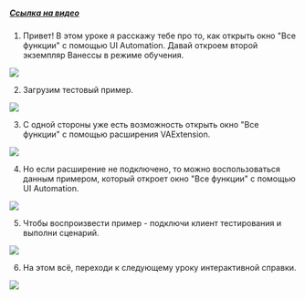 ﻿##### [Ссылка на видео](https://youtu.be/Qu0AaWMakMk)

001. Привет! В этом уроке я расскажу тебе про то, как открыть окно "Все функции" с помощью UI Automation. Давай откроем второй экземпляр Ванессы в режиме обучения.

![](https://vanessa-files.do.bit-erp.ru/Doc/1.2.041.1/MD/Глава11/images/000_КакОткрытьОкноВсеФункцииСПомощьюUIAutomation.png)

002. Загрузим тестовый пример.

![](https://vanessa-files.do.bit-erp.ru/Doc/1.2.041.1/MD/Глава11/images/005_КакОткрытьОкноВсеФункцииСПомощьюUIAutomation.png)

003. С одной стороны уже есть возможность открыть окно "Все функции" с помощью расширения VAExtension.

![](https://vanessa-files.do.bit-erp.ru/Doc/1.2.041.1/MD/Глава11/images/006_КакОткрытьОкноВсеФункцииСПомощьюUIAutomation.png)

004. Но если расширение не подключено, то можно воспользоваться данным примером, который откроет окно "Все функции" с помощью UI Automation.

![](https://vanessa-files.do.bit-erp.ru/Doc/1.2.041.1/MD/Глава11/images/007_КакОткрытьОкноВсеФункцииСПомощьюUIAutomation.png)

005. Чтобы воспроизвести пример - подключи клиент тестирования и выполни сценарий.

![](https://vanessa-files.do.bit-erp.ru/Doc/1.2.041.1/MD/Глава11/images/008_КакОткрытьОкноВсеФункцииСПомощьюUIAutomation.png)

006. На этом всё, переходи к следующему уроку интерактивной справки.

![](https://vanessa-files.do.bit-erp.ru/Doc/1.2.041.1/MD/Глава11/images/009_КакОткрытьОкноВсеФункцииСПомощьюUIAutomation.png)
